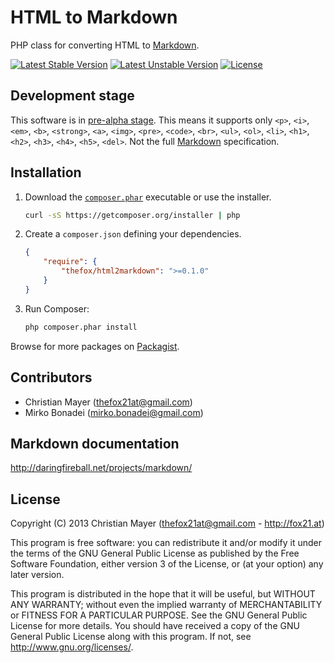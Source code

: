 # HTML to Markdown
PHP class for converting HTML to [Markdown][md].

[![Latest Stable Version](https://poser.pugx.org/TheFox/html2markdown/v/stable.png)](https://packagist.org/packages/TheFox/html2markdown)
[![Latest Unstable Version](https://poser.pugx.org/thefox/html2markdown/v/unstable.png)](https://packagist.org/packages/thefox/html2markdown)
[![License](https://poser.pugx.org/thefox/html2markdown/license.png)](https://packagist.org/packages/thefox/html2markdown)

## Development stage
This software is in [pre-alpha stage](http://en.wikipedia.org/wiki/Software_release_life_cycle#Pre-alpha). This means it supports only `<p>`, `<i>`, `<em>`, `<b>`, `<strong>`, `<a>`, `<img>`, `<pre>`, `<code>`, `<br>`, `<ul>`, `<ol>`, `<li>`, `<h1>`, `<h2>`, `<h3>`, `<h4>`, `<h5>`, `<del>`. Not the full [Markdown][md] specification.

## Installation
1. Download the [`composer.phar`](https://getcomposer.org/composer.phar) executable or use the installer.

	``` sh
	curl -sS https://getcomposer.org/installer | php
	```

2. Create a `composer.json` defining your dependencies.

	``` json
	{
		"require": {
			"thefox/html2markdown": ">=0.1.0"
		}
	}
	```

3. Run Composer:

	``` sh
	php composer.phar install
	```

Browse for more packages on [Packagist](https://packagist.org).

## Contributors
- Christian Mayer (<thefox21at@gmail.com>)
- Mirko Bonadei (<mirko.bonadei@gmail.com>)

## Markdown documentation
<http://daringfireball.net/projects/markdown/>

## License
Copyright (C) 2013 Christian Mayer (<thefox21at@gmail.com> - <http://fox21.at>)

This program is free software: you can redistribute it and/or modify it under the terms of the GNU General Public License as published by the Free Software Foundation, either version 3 of the License, or (at your option) any later version.

This program is distributed in the hope that it will be useful, but WITHOUT ANY WARRANTY; without even the implied warranty of MERCHANTABILITY or FITNESS FOR A PARTICULAR PURPOSE. See the GNU General Public License for more details. You should have received a copy of the GNU General Public License along with this program. If not, see <http://www.gnu.org/licenses/>.

[md]: http://daringfireball.net/projects/markdown/ "Markdown"
